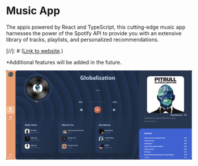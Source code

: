 # Music App

The appis powered by React and TypeScript, this cutting-edge music app harnesses the power of the Spotify API to provide you with an extensive library of tracks, playlists, and personalized recommendations.

[//]: # ([Link to website](https://music-app-a37eb.firebaseapp.com/).)

\*Additional features will be added in the future.

![Screenshot](https://github.com/RoiYehezkel/Music-App/blob/main/public/images/preview.png?raw=true)
